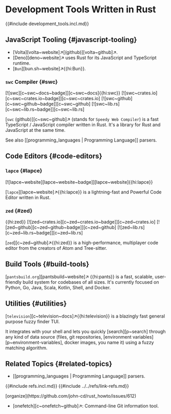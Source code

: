 # Development Tools Written in Rust

{{#include development_tools.incl.md}}

## JavaScript Tooling {#javascript-tooling}

- [Volta][volta~website]↗[(github)][volta~github]↗.
- [Deno][deno~website]↗ uses Rust for its JavaScript and TypeScript runtime.
- [`Bun`][bun.sh~website]↗{{hi:Bun}}.

### `swc` Compiler {#swc}

[![swc][c~swc~docs~badge]][c~swc~docs]{{hi:swc}}
[![swc~crates.io][c~swc~crates.io~badge]][c~swc~crates.io]
[![swc~github][c~swc~github~badge]][c~swc~github]
[![swc~lib.rs][c~swc~lib.rs~badge]][c~swc~lib.rs]

[`swc` (github)][c~swc~github]↗ (stands for `Speedy Web Compiler`) is a fast TypeScript / JavaScript compiler written in Rust. It's a library for Rust and JavaScript at the same time.

See also [[programming_languages | Programming Language]] parsers.

## Code Editors {#code-editors}

### `lapce` {#lapce}

[![lapce~website][lapce~website~badge]][lapce~website]{{hi:lapce}}

[`lapce`][lapce~website]↗{{hi:lapce}} is a lightning-fast and Powerful Code Editor written in Rust.

### `zed` {#zed}

{{hi:zed}}
[![zed~crates.io][c~zed~crates.io~badge]][c~zed~crates.io]
[![zed~github][c~zed~github~badge]][c~zed~github]
[![zed~lib.rs][c~zed~lib.rs~badge]][c~zed~lib.rs]

[`zed`][c~zed~github]↗{{hi:zed}} is a high-performance, multiplayer code editor from the creators of Atom and Tree-sitter.

## Build Tools {#build-tools}

[`pantsbuild.org`][pantsbuild~website]↗ {{hi:pants}} is a fast, scalable, user-friendly build system for codebases of all sizes. It's currently focused on Python, Go, Java, Scala, Kotlin, Shell, and Docker.

## Utilities {#utilities}

[`television`][c~television~docs]↗{{hi:television}} is a blazingly fast general purpose fuzzy finder TUI.

It integrates with your shell and lets you quickly [search][p~search] through any kind of data source (files, git repositories, [environment variables][p~environment-variables], docker images, you name it) using a fuzzy matching algorithm.

## Related Topics {#related-topics}

- [[programming_languages | Programming Language]] parsers.

{{#include refs.incl.md}}
{{#include ../../refs/link-refs.md}}

<div class="hidden">
[organize](https://github.com/john-cd/rust_howto/issues/612)

- [onefetch][c~onefetch~github]↗: Command-line Git information tool.

</div>

